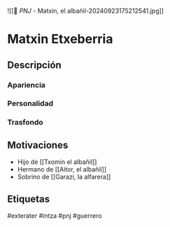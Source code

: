 ![[👤 _PNJ_ - Matxin, el albañil-20240923175212541.jpg]]
# Matxin Etxeberria 

## Descripción
### Apariencia 

### Personalidad 

### Trasfondo 

## Motivaciones


- Hijo de [[Txomin el albañil]]
- Hermano de [[Aitor, el albañil]]
- Sobrino de [[Garazi, la alfarera]]


## Etiquetas
#exterater #intza #pnj  #guerrero 